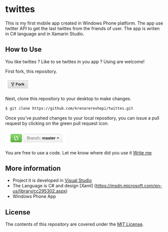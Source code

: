 # twittes

This is my first mobile app created in Windows Phone platform. 
The app use twitter API to get the last twittes from the friends of user. 
The app is writen in C# language and in Xamarin Studio. 

## How to Use

You like twittes ? Like to se  twittes in you app ? Using are welcome!

First fork,  this repository.

![Fork Icon](images/fork-icon.png)

Next, clone this repository to your desktop to make changes.

```sh
$ git clone https://github.com/krenarerexhepi/twittes.git
```
Once you've pushed changes to your local repository, you can issue a pull request by clicking on the green pull request icon.

![Pull Request Icon](images/pull-request-icon.png)

You are free to use a code.
Let me know where did you use it [Write me](krenarerexhepi@gmail.com)

## More information

* Project it is developed in [Visual Studio](https://www.visualstudio.com/) 
* The Language is C# and design [Xaml] (https://msdn.microsoft.com/en-us/library/cc295302.aspx)
* Windows Phone App 

## License

The contents of this repository are covered under the [MIT License](https://github.com/krenarerexhepi/twittes/blob/master/LICENCE).
